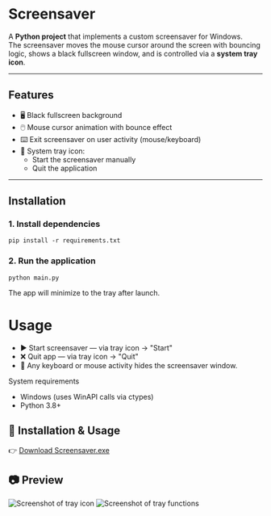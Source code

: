 # Screensaver

A **Python project** that implements a custom screensaver for Windows.  
The screensaver moves the mouse cursor around the screen with bouncing logic, shows a black fullscreen window, and is controlled via a **system tray icon**.

---

## Features

- 🖥️ Black fullscreen background
- 🖱️ Mouse cursor animation with bounce effect
- ⌨️ Exit screensaver on user activity (mouse/keyboard)
- 📌 System tray icon:
  - Start the screensaver manually
  - Quit the application

---

## Installation

### 1. Install dependencies
```pip install -r requirements.txt```

### 2. Run the application
```python main.py```

The app will minimize to the tray after launch.


# Usage

- ▶ Start screensaver — via tray icon → "Start"
- ❌ Quit app — via tray icon → "Quit"
- 🙈 Any keyboard or mouse activity hides the screensaver window.


System requirements
- Windows (uses WinAPI calls via ctypes)
- Python 3.8+



## 🚀 Installation & Usage
👉 [Download Screensaver.exe](https://github.com/IvanAfanasiev/screensaver/releases/latest)

## 📷 Preview
![Screenshot of tray icon](./git_assets/trayIcon.png)
![Screenshot of tray functions](./git_assets/trayMenu.png)
